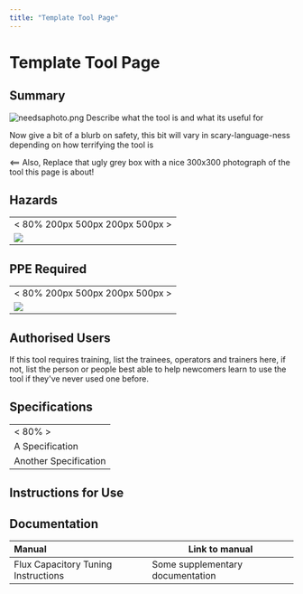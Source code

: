 ```yaml
---
title: "Template Tool Page"
---
```

# Template Tool Page

## Summary

<img src="/tools/toolphotos/needsaphoto.png" class="align-left" alt="needsaphoto.png" /> Describe what the tool is and what its useful for  
  
Now give a bit of a blurb on safety, this bit will vary in scary-language-ness depending on how terrifying the tool is  
  
\<== Also, Replace that ugly grey box with a nice 300x300 photograph of the tool this page is about!

## Hazards

|                                   |
|-----------------------------------|
| \< 80% 200px 500px 200px 500px \> |
| ![](/tools/hazards/generic.svg)   |

## PPE Required

|                                         |
|-----------------------------------------|
| \< 80% 200px 500px 200px 500px \>       |
| ![](/tools/protection/ppe_clothing.svg) |

## Authorised Users

If this tool requires training, list the trainees, operators and trainers here, if not, list the person or people best able to help newcomers learn to use the tool if they've never used one before.

## Specifications

|                       |
|-----------------------|
| \< 80% \>             |
| A Specification       |
| Another Specification |

## Instructions for Use

## Documentation

| Manual                              | Link to manual                   |
|:------------------------------------|----------------------------------|
| Flux Capacitory Tuning Instructions | Some supplementary documentation |

